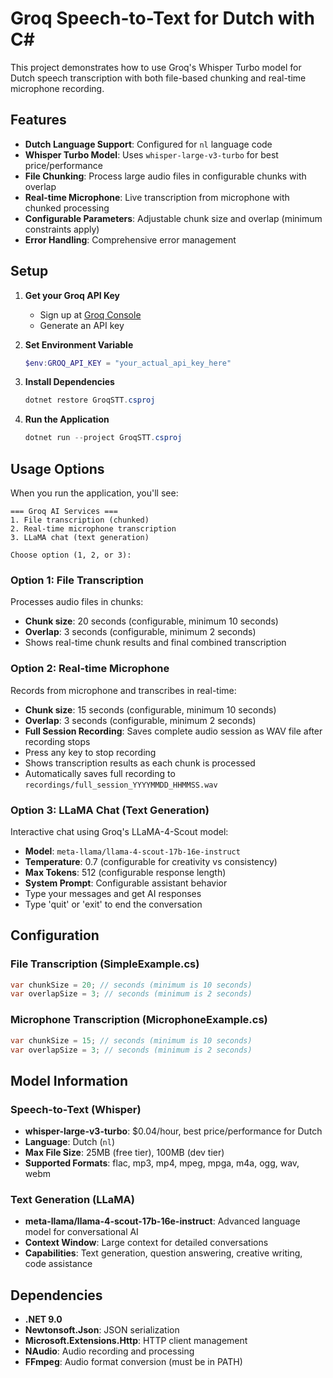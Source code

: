 # Groq Speech-to-Text for Dutch with C#

This project demonstrates how to use Groq's Whisper Turbo model for Dutch speech transcription with both file-based chunking and real-time microphone recording.

## Features

- **Dutch Language Support**: Configured for `nl` language code
- **Whisper Turbo Model**: Uses `whisper-large-v3-turbo` for best price/performance
- **File Chunking**: Process large audio files in configurable chunks with overlap
- **Real-time Microphone**: Live transcription from microphone with chunked processing
- **Configurable Parameters**: Adjustable chunk size and overlap (minimum constraints apply)
- **Error Handling**: Comprehensive error management

## Setup

1. **Get your Groq API Key**
   - Sign up at [Groq Console](https://console.groq.com)
   - Generate an API key

2. **Set Environment Variable**
   ```powershell
   $env:GROQ_API_KEY = "your_actual_api_key_here"
   ```

3. **Install Dependencies**
   ```powershell
   dotnet restore GroqSTT.csproj
   ```

4. **Run the Application**
   ```powershell
   dotnet run --project GroqSTT.csproj
   ```

## Usage Options

When you run the application, you'll see:

```
=== Groq AI Services ===
1. File transcription (chunked)
2. Real-time microphone transcription
3. LLaMA chat (text generation)

Choose option (1, 2, or 3):
```

### Option 1: File Transcription

Processes audio files in chunks:
- **Chunk size**: 20 seconds (configurable, minimum 10 seconds)
- **Overlap**: 3 seconds (configurable, minimum 2 seconds)
- Shows real-time chunk results and final combined transcription

### Option 2: Real-time Microphone

Records from microphone and transcribes in real-time:
- **Chunk size**: 15 seconds (configurable, minimum 10 seconds)  
- **Overlap**: 3 seconds (configurable, minimum 2 seconds)
- **Full Session Recording**: Saves complete audio session as WAV file after recording stops
- Press any key to stop recording
- Shows transcription results as each chunk is processed
- Automatically saves full recording to `recordings/full_session_YYYYMMDD_HHMMSS.wav`

### Option 3: LLaMA Chat (Text Generation)

Interactive chat using Groq's LLaMA-4-Scout model:
- **Model**: `meta-llama/llama-4-scout-17b-16e-instruct`
- **Temperature**: 0.7 (configurable for creativity vs consistency)
- **Max Tokens**: 512 (configurable response length)
- **System Prompt**: Configurable assistant behavior
- Type your messages and get AI responses
- Type 'quit' or 'exit' to end the conversation

## Configuration

### File Transcription (SimpleExample.cs)
```csharp
var chunkSize = 20; // seconds (minimum is 10 seconds)
var overlapSize = 3; // seconds (minimum is 2 seconds)
```

### Microphone Transcription (MicrophoneExample.cs)
```csharp
var chunkSize = 15; // seconds (minimum is 10 seconds)
var overlapSize = 3; // seconds (minimum is 2 seconds)
```

## Model Information

### Speech-to-Text (Whisper)
- **whisper-large-v3-turbo**: $0.04/hour, best price/performance for Dutch
- **Language**: Dutch (`nl`)
- **Max File Size**: 25MB (free tier), 100MB (dev tier)
- **Supported Formats**: flac, mp3, mp4, mpeg, mpga, m4a, ogg, wav, webm

### Text Generation (LLaMA)
- **meta-llama/llama-4-scout-17b-16e-instruct**: Advanced language model for conversational AI
- **Context Window**: Large context for detailed conversations
- **Capabilities**: Text generation, question answering, creative writing, code assistance

## Dependencies

- **.NET 9.0**
- **Newtonsoft.Json**: JSON serialization
- **Microsoft.Extensions.Http**: HTTP client management
- **NAudio**: Audio recording and processing
- **FFmpeg**: Audio format conversion (must be in PATH)
